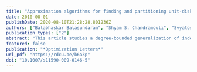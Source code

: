 ```yaml
---
title: "Approximation algorithms for finding and partitioning unit-disk graphs into co-$k$-plexes"
date: 2010-08-01
publishDate: 2020-08-10T21:28:28.801236Z
authors: ["Balabhaskar Balasundaram", "Shyam S. Chandramouli", "Svyatoslav Trukhanov"]
publication_types: ["2"]
abstract: "This article studies a degree-bounded generalization of independent sets called co-k-plexes. Constant factor approximation algorithms are developed for the maximum co-k-plex problem on unit-disk graphs. The related problem of minimum co-k-plex coloring that generalizes classical vertex coloring is also studied in the context of unit-disk graphs. We extend several classical approximation results for independent sets in UDGs to co-k-plexes, and settle a recent conjecture on the approximability of co-k-plex coloring in UDGs."
featured: false
publication: "*Optimization Letters*"
url_pdf: "https://rdcu.be/b6a3p"
doi: "10.1007/s11590-009-0146-5"
---
```


